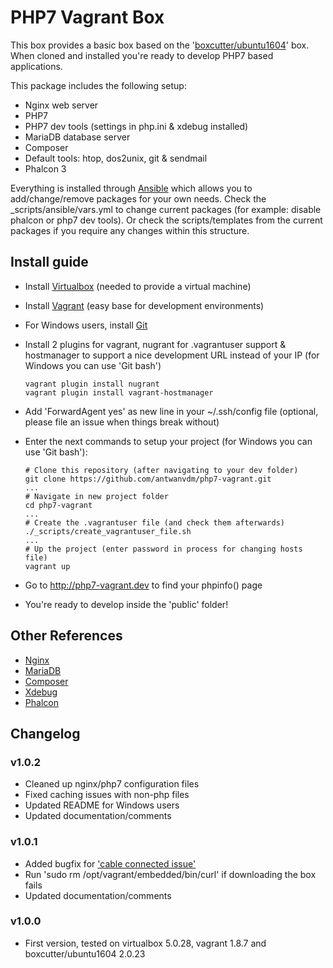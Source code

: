 # PHP7 Vagrant Box
This box provides a basic box based on the 
'[boxcutter/ubuntu1604](https://atlas.hashicorp.com/box-cutter/boxes/ubuntu1604)' box.
When cloned and installed you're ready to develop PHP7 based applications.

This package includes the following setup:

* Nginx web server
* PHP7
* PHP7 dev tools (settings in php.ini & xdebug installed)
* MariaDB database server
* Composer
* Default tools: htop, dos2unix, git & sendmail
* Phalcon 3

Everything is installed through [Ansible](https://www.ansible.com/) which allows you to 
add/change/remove packages for your own needs. Check the _scripts/ansible/vars.yml to 
change current packages (for example: disable phalcon or php7 dev tools). Or check the 
scripts/templates from the current packages if you require any changes within this structure.

## Install guide
* Install [Virtualbox](https://www.virtualbox.org/wiki/Downloads) (needed to provide a 
virtual machine)
* Install [Vagrant](https://www.vagrantup.com/) (easy base for development environments)
* For Windows users, install [Git](https://git-scm.com/download/win)
* Install 2 plugins for vagrant, nugrant for .vagrantuser support & hostmanager to support 
a nice development URL instead of your IP (for Windows you can use 'Git bash')

    ```
    vagrant plugin install nugrant
    vagrant plugin install vagrant-hostmanager
    ```

* Add 'ForwardAgent yes' as new line in your ~/.ssh/config file (optional, please file an 
issue when things break without)
* Enter the next commands to setup your project (for Windows you can use 'Git bash'):

    ```
    # Clone this repository (after navigating to your dev folder)
    git clone https://github.com/antwanvdm/php7-vagrant.git
    ...
    # Navigate in new project folder
    cd php7-vagrant
    ...
    # Create the .vagrantuser file (and check them afterwards)
    ./_scripts/create_vagrantuser_file.sh
    ...
    # Up the project (enter password in process for changing hosts file)
    vagrant up
    ```

* Go to http://php7-vagrant.dev to find your phpinfo() page
* You're ready to develop inside the 'public' folder!

## Other References
* [Nginx](https://www.nginx.com/resources/wiki/)
* [MariaDB](https://mariadb.org/)
* [Composer](https://getcomposer.org/)
* [Xdebug](https://xdebug.org/)
* [Phalcon](https://phalconphp.com/en/)

## Changelog
### v1.0.2
* Cleaned up nginx/php7 configuration files
* Fixed caching issues with non-php files
* Updated README for Windows users
* Updated documentation/comments

### v1.0.1
* Added bugfix for ['cable connected issue'](https://lists.debian.org/debian-cloud/2016/09/msg00051.html)
* Run 'sudo rm /opt/vagrant/embedded/bin/curl' if downloading the box fails
* Updated documentation/comments

### v1.0.0
* First version, tested on virtualbox 5.0.28, vagrant 1.8.7 and boxcutter/ubuntu1604 2.0.23
